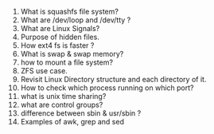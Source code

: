 1. What is squashfs file system?
2. What are /dev/loop and /dev/tty ?
3. What are Linux Signals?
4. Purpose of hidden files.
5. How ext4 fs is faster ?
6. What is swap & swap memory?
7. how to mount a file system?
8. ZFS use case.
9. Revisit Linux Directory structure and each directory of it.
10. How to check which process running on which port?
11. what is unix time sharing?
12. what are control groups?
13. difference between sbin & usr/sbin ?
14. Examples of awk, grep and sed
